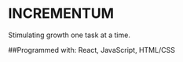 # INCREMENTUM
Stimulating growth one task at a time. 

##Programmed with:
React, JavaScript, HTML/CSS
